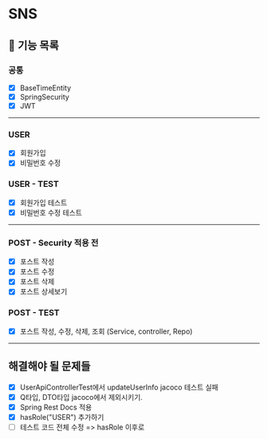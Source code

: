 # SNS 
## 🚀 기능 목록
### 공통
- [x] BaseTimeEntity
- [x] SpringSecurity
- [x] JWT  
  
<hr>  

  
### USER
- [x] 회원가입 
- [x] 비밀번호 수정
  
### USER - TEST
- [x] 회원가입 테스트
- [x] 비밀번호 수정 테스트  

<hr>  

### POST - Security 적용 전
- [x] 포스트 작성
- [x] 포스트 수정
- [x] 포스트 삭제
- [x] 포스트 상세보기  
  
### POST - TEST
- [x] 포스트 작성, 수정, 삭제, 조회 (Service, controller, Repo)  
  
<hr>    

## 해결해야 될 문제들
- [x] UserApiControllerTest에서 updateUserInfo jacoco 테스트 실패
- [x] Q타입, DTO타입 jacoco에서 제외시키기.
- [x] Spring Rest Docs 적용
- [x] hasRole("USER") 추가하기
- [ ] 테스트 코드 전체 수정 => hasRole 이후로